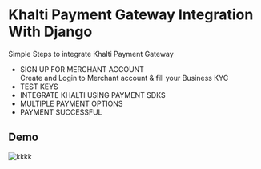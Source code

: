 # Khalti Payment Gateway Integration With Django
Simple Steps to integrate Khalti Payment Gateway
* SIGN UP FOR MERCHANT ACCOUNT <br>
Create and Login to Merchant account & fill your Business KYC
* TEST KEYS
* INTEGRATE KHALTI USING PAYMENT SDKS
* MULTIPLE PAYMENT OPTIONS
* PAYMENT SUCCESSFUL
## Demo
![kkkk](https://user-images.githubusercontent.com/67781881/127096329-12b80910-d815-403d-91b9-93517d36f7a0.gif)
